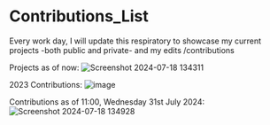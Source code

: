 # Contributions_List
Every work day, I will update this respiratory to showcase my current projects -both public and private- and my edits /contributions


Projects as of now:
![Screenshot 2024-07-18 134311](https://github.com/user-attachments/assets/7db64b4a-15d3-42cb-a39a-3cf52e24fa88)








2023 Contributions:
![image](https://github.com/user-attachments/assets/74f5ab95-8a4f-4ef7-bf1d-9782709fcf68)










Contributions as of 11:00, Wednesday 31st July 2024:
![Screenshot 2024-07-18 134928](https://github.com/user-attachments/assets/662f8c54-4da0-4a16-81f9-5c05a2cebfb2)
